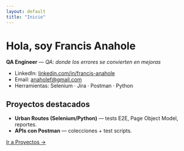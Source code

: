 ```yaml
---
layout: default
title: "Inicio"
---
```


# Hola, soy Francis Anahole
**QA Engineer** — *QA: donde los errores se convierten en mejoras*

- LinkedIn: [linkedin.com/in/francis-anahole](https://www.linkedin.com/in/francis-anahole)
- Email: anaholef@gmail.com
- Herramientas: Selenium · Jira · Postman · Python

## Proyectos destacados
- **Urban Routes (Selenium/Python)** — tests E2E, Page Object Model, reportes.
- **APIs con Postman** — colecciones + test scripts.

[Ir a Proyectos →](/proyectos)
